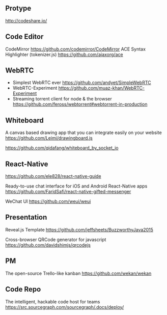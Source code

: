 ## Protype
http://codeshare.io/

## Code Editor
CodeMirror https://github.com/codemirror/CodeMirror
ACE Syntax Highlighter (tokenizer.js) https://github.com/ajaxorg/ace

## WebRTC
* Simplest WebRTC ever https://github.com/andyet/SimpleWebRTC
* WebRTC-Experiment https://github.com/muaz-khan/WebRTC-Experiment
* Streaming torrent client for node & the browser  https://github.com/feross/webtorrent#webtorrent-in-production


## Whiteboard

A canvas based drawing app that you can integrate easily on your website https://github.com/Leimi/drawingboard.js

https://github.com/qidafang/whiteboard_by_socket_io

## React-Native

https://github.com/ele828/react-native-guide

Ready-to-use chat interface for iOS and Android React-Native apps https://github.com/FaridSafi/react-native-gifted-messenger

WeChat UI https://github.com/weui/weui

## Presentation

Reveal.js Template https://github.com/jeffsheets/BuzzworthyJava2015

Cross-browser QRCode generator for javascript https://github.com/davidshimjs/qrcodejs

## PM

The open-source Trello-like kanban https://github.com/wekan/wekan

## Code Repo

The intelligent, hackable code host for teams https://src.sourcegraph.com/sourcegraph/.docs/deploy/
